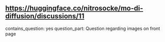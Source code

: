 ## https://huggingface.co/nitrosocke/mo-di-diffusion/discussions/11

contains_question: yes
question_part: Question regarding images on front page